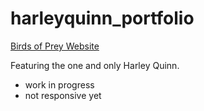 # harleyquinn_portfolio
[Birds of Prey Website](https://nicolegeorge.github.io/harleyquinn-birdsofprey/)



Featuring the one and only Harley Quinn. 

* work in progress
* not responsive yet

